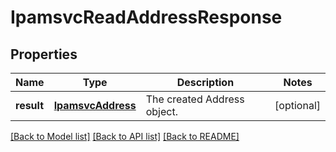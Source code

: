 # IpamsvcReadAddressResponse

## Properties
Name | Type | Description | Notes
------------ | ------------- | ------------- | -------------
**result** | [**IpamsvcAddress**](IpamsvcAddress.md) | The created Address object. | [optional] 

[[Back to Model list]](../README.md#documentation-for-models) [[Back to API list]](../README.md#documentation-for-api-endpoints) [[Back to README]](../README.md)


